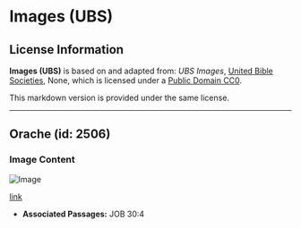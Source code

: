 # Images (UBS)

## License Information

**Images (UBS)** is based on and adapted from: _UBS Images_, [United Bible Societies](https://unitedbiblesocieties.org/), None, which is licensed under a [Public Domain CC0](https://creativecommons.org/public-domain/cc0/).

This markdown version is provided under the same license.



--------------------------------

## Orache (id: 2506)

### Image Content

![Image](https://cdn.aquifer.bible/aquifer-content/resources/Media/WEB-0687_orache.jpg)

[link](https://cdn.aquifer.bible/aquifer-content/resources/Media/WEB-0687_orache.jpg)

* **Associated Passages:** JOB 30:4

